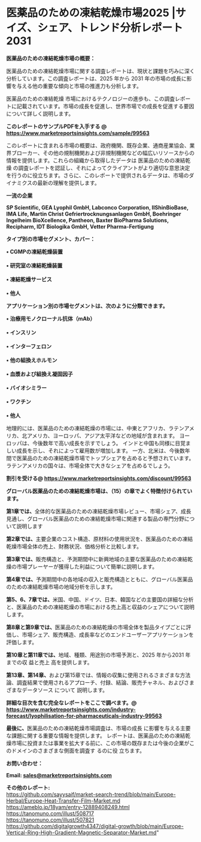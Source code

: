 # 医薬品のための凍結乾燥市場2025 |サイズ、シェア、トレンド分析レポート2031

<strong><b>医薬品のための凍結乾燥市場の概要：</b></strong>

医薬品のための凍結乾燥市場に関する調査レポートは、現状と課題を巧みに深く分析しています。この調査レポートは、2025 年から 2031 年の市場の成長に影響を与える他の重要な傾向と市場の推進力も分析します。

医薬品のための凍結乾燥 市場におけるテクノロジーの進歩も、この調査レポートに記載されています。市場の成長を促進し、世界市場での成長を促進する要因について詳しく説明します。

<strong>このレポートのサンプルPDFを入手する @ <a href=https://www.marketreportsinsights.com/sample/99563>https://www.marketreportsinsights.com/sample/99563</a></strong>

このレポートに含まれる市場の概要は、政府機関、既存企業、通商産業協会、業界ブローカー、その他の規制機関および非規制機関などの幅広いリソースからの情報を提供します。これらの組織から取得したデータは 医薬品のための凍結乾燥 の調査レポートを認証し、それによってクライアントがより適切な意思決定を行うのに役立ちます。さらに、このレポートで提供されるデータは、市場のダイナミクスの最新の理解を提供します。

<strong>一流の企業</strong>

<strong><b>SP Scientific, GEA Lyophil GmbH, Labconco Corporation, IIShinBioBase, IMA Life, Martin Christ Gefriertrocknungsanlagen GmbH, Boehringer Ingelheim BioXcellence, Pantheon, Baxter BioPharma Solutions, Recipharm, IDT Biologika GmbH, Vetter Pharma-Fertigung</b></strong>

<strong><b>タイプ別の市場セグメント、カバー：</b></strong>

<strong>• CGMPの凍結乾燥装置<br><br>• 研究室の凍結乾燥装置<br><br>• 凍結乾燥サービス<br><br>• 他人</strong>

<strong><b>アプリケーション別の市場セグメントは、次のように分類できます。</b></strong>

<strong>• 治療用モノクローナル抗体（mAb）<br><br>• インスリン<br><br>• インターフェロン<br><br>• 他の組換えホルモン<br><br>• 血漿および組換え凝固因子<br><br>• バイオシミラー<br><br>• ワクチン<br><br>• 他人</strong>

 地理的には、医薬品のための凍結乾燥の市場には、中東とアフリカ、ラテンアメリカ、北アメリカ、ヨーロッパ、アジア太平洋などの地域が含まれます。 ヨーロッパは、今後数年で高い成長を示すでしょう。 インドと中国も同様に目覚ましい成長を示し、それによって雇用数が増加します。 一方、北米は、今後数年間で医薬品のための凍結乾燥市場でトップシェアを占めると予想されています。 ラテンアメリカの国々は、市場全体で大きなシェアを占めるでしょう。

<strong>割引を受ける@ <a href=https://www.marketreportsinsights.com/discount/99563>https://www.marketreportsinsights.com/discount/99563</a></strong>

<strong><b>グローバル医薬品のための凍結乾燥市場は、（15）の章でよく特徴付けられています。</b></strong>

<strong><b>第</b></strong><strong><b>1章では、</b></strong>全体的な医薬品のための凍結乾燥市場レビュー、市場シェア、成長見通し、グローバル医薬品のための凍結乾燥市場に関連する製品の専門分野について説明します

<strong><b>第2章では、</b></strong>主要企業のコスト構造、原材料の使用状況を、医薬品のための凍結乾燥市場全体の売上、財務状況、価格分析と比較します。

<strong><b>第3章では、</b></strong>販売構造と、予測期間中に新興地域の主要な医薬品のための凍結乾燥の市場プレーヤーが獲得した利益について簡単に説明します。

<strong><b>第4章では、</b></strong>予測期間中の各地域の収入と販売構造とともに、グローバル医薬品のための凍結乾燥市場の地域分析を示します。

<strong><b>第5、6、7章では、</b></strong>米国、中国、ドイツ、日本、韓国などの主要国の詳細な分析と、医薬品のための凍結乾燥の市場における売上高と収益のシェアについて説明します。

<strong><b>第8章と第9章では、</b></strong>医薬品のための凍結乾燥の市場全体を製品タイプごとに評価し、市場シェア、販売構造、成長率などのエンドユーザーアプリケーションを評価します。

<strong><b>第10章と第11章では、</b></strong>地域、種類、用途別の市場予測と、2025 年から2031 年までの収 益と売上 高を提供します。

<strong><b>第13章、第14章、</b></strong>および第15章では、情報の収集に使用されるさまざまな方法論、調査結果で使用されるアプローチ、付録、結論、販売チャネル、およびさまざまなデータソース について 説明します。

<strong>詳細な目次を含む完全なレポートをここで調べます。@ <a href=https://www.marketreportsinsights.com/industry-forecast/lyophilisation-for-pharmaceuticals-industry-99563>https://www.marketreportsinsights.com/industry-forecast/lyophilisation-for-pharmaceuticals-industry-99563</a></strong>

<strong><b>最後に、</b></strong>医薬品のための凍結乾燥市場調査は、市場の成長 に影響を</a>与える主要な課題に関する重要な情報を提供します。 レポートは、医薬品のための凍結乾燥市場に投資または事業を拡大する前に、この市場の既存または今後の企業がこのドメインのさまざまな側面を調査す るのに役 立ちます。

<strong><b>お問い合わせ：</b></strong>

<strong>Email: </strong><a href=mailto:sales@marketreportsinsights.com><strong>sales@marketreportsinsights.com</strong></a>

<strong>その他のレポート:</strong>
<br>
<a href=https://github.com/sayysaif/market-search-trend/blob/main/Europe-Herbal/Europe-Heat-Transfer-Film-Market.md>https://github.com/sayysaif/market-search-trend/blob/main/Europe-Herbal/Europe-Heat-Transfer-Film-Market.md</a>
<br>
<a href=https://ameblo.jp/18yam/entry-12889408249.html>https://ameblo.jp/18yam/entry-12889408249.html</a>
<br>
<a href=https://tanomuno.com/illust/508717>https://tanomuno.com/illust/508717</a>
<br>
<a href=https://tanomuno.com/illust/507821>https://tanomuno.com/illust/507821</a>
<br>
<a href=https://github.com/digitalgrowth4347/digital-growth/blob/main/Europe-Vertical-Ring-High-Gradient-Magnetic-Separator-Market.md>https://github.com/digitalgrowth4347/digital-growth/blob/main/Europe-Vertical-Ring-High-Gradient-Magnetic-Separator-Market.md</a>"
